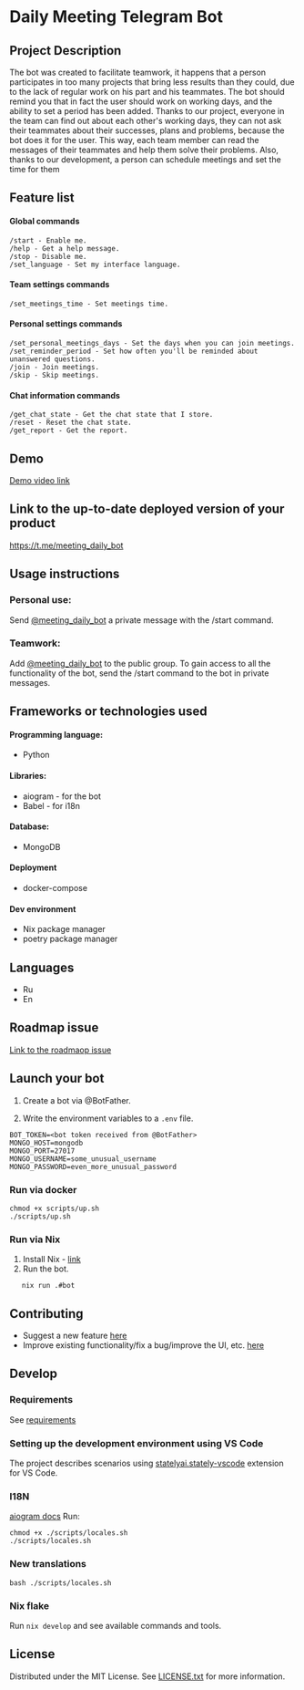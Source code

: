 # Daily Meeting Telegram Bot

## Project Description

The bot was created to facilitate teamwork, it happens that a person participates in too many projects that bring less results than they could, due to the lack of regular work on his part and his teammates.
The bot should remind you that in fact the user should work on working days, and the ability to set a period has been added. Thanks to our project, everyone in the team can find out about each other's working days, they can not ask their teammates about their successes, plans and problems, because the bot does it for the user. This way, each team member can read the messages of their teammates and help them solve their problems. Also, thanks to our development, a person can schedule meetings and set the time for them

## Feature list

#### Global commands
```
/start - Enable me.
/help - Get a help message.
/stop - Disable me.
/set_language - Set my interface language.
```

#### Team settings commands
```
/set_meetings_time - Set meetings time.
```

#### Personal settings commands
```
/set_personal_meetings_days - Set the days when you can join meetings.
/set_reminder_period - Set how often you'll be reminded about unanswered questions.
/join - Join meetings.
/skip - Skip meetings.
```

#### Chat information commands
```
/get_chat_state - Get the chat state that I store.
/reset - Reset the chat state.
/get_report - Get the report.
```

## Demo
[Demo video link](https://drive.google.com/file/d/1cZLy_JK4ymAlgTBbxkK157Uv55CiFxO_/view?usp=drive_link)

## Link to the up-to-date deployed version of your product

https://t.me/meeting_daily_bot

## Usage instructions

### Personal use:
Send [@meeting_daily_bot](https://t.me/meeting_daily_bot) a private message with the /start command.

### Teamwork:
Add [@meeting_daily_bot](https://t.me/meeting_daily_bot) to the public group. To gain access to all the functionality of the bot, send the /start command to the bot in private messages.

## Frameworks or technologies used

#### Programming language:
+ Python
#### Libraries:
+ aiogram - for the bot
+ Babel - for i18n
#### Database:
+ MongoDB
#### Deployment
+ docker-compose
#### Dev environment
+ Nix package manager
+ poetry package manager

## Languages

+ Ru
+ En

## Roadmap issue

[Link to the roadmaop issue](https://github.com/team-work-tools/team-work-telegram-bot/issues/79)

## Launch your bot
1. Create a bot via @BotFather.

2. Write the environment variables to a `.env` file.
```
BOT_TOKEN=<bot token received from @BotFather>
MONGO_HOST=mongodb
MONGO_PORT=27017
MONGO_USERNAME=some_unusual_username
MONGO_PASSWORD=even_more_unusual_password
```

### Run via docker
```
chmod +x scripts/up.sh
./scripts/up.sh
```
### Run via Nix
1. Install Nix - [link](https://github.com/DeterminateSystems/nix-installer#usage)
2. Run the bot.
```
   nix run .#bot
   ```

## Contributing
+ Suggest a new feature [here](https://github.com/team-work-tools/team-work-telegram-bot/issues/new?assignees=&labels=Architecture%2CProject+Documentation%2CUI%2FUX%2C%5BScenario%5D&projects=&template=scenario.yml&title=Scenario%3A+%7B%7Bscenario_description%7D%7D)
+ Improve existing functionality/fix a bug/improve the UI, etc. [here](https://github.com/team-work-tools/team-work-telegram-bot/issues/new?assignees=&labels=%5BTask%5D&projects=&template=task.yml&title=%7B%7Btask_description%7D%7D)
## Develop 
### Requirements
See [requirements](https://github.com/team-work-tools/team-work-telegram-bot/blob/119-update-readme/docs/requirements.md)
### Setting up the development environment using VS Code
The project describes scenarios using [statelyai.stately-vscode](https://marketplace.visualstudio.com/items?itemName=statelyai.stately-vscode) extension for VS Code.
### I18N
[aiogram docs](https://docs.aiogram.dev/en/latest/utils/i18n.html)
Run:
```
chmod +x ./scripts/locales.sh
./scripts/locales.sh
```
### New translations
```
bash ./scripts/locales.sh
```
### Nix flake
Run `nix develop` and see available commands and tools.

## License

Distributed under the MIT License. See [LICENSE.txt](https://github.com/team-work-tools/team-work-telegram-bot/blob/119-update-readme/LICENSE) for more information.
